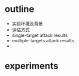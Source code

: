 # outline

* 实验环境及背景
* 评估方式
* single-target attack results
* multiple-targets attack results
* 

# experiments

